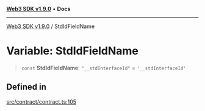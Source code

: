 [**Web3 SDK v1.9.0**](../README.md) • **Docs**

***

[Web3 SDK v1.9.0](../globals.md) / StdIdFieldName

# Variable: StdIdFieldName

> `const` **StdIdFieldName**: `"__stdInterfaceId"` = `'__stdInterfaceId'`

## Defined in

[src/contract/contract.ts:105](https://github.com/Mystic-Nayy/alephium-web3/blob/c1afd789a197ce5fe21f08c2965942090157c33d/packages/web3/src/contract/contract.ts#L105)

